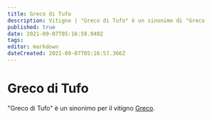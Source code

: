 ```yaml
---
title: Greco di Tufo
description: Vitigno | "Greco di Tufo" è un sinonimo di "Greco
published: true
date: 2021-09-07T05:16:59.940Z
tags: 
editor: markdown
dateCreated: 2021-09-07T05:16:57.366Z
---
```


# Greco di Tufo

"Greco di Tufo" è un sinonimo per il vitigno [Greco](/vitigni/Italia/bacca-bianca/greco).
